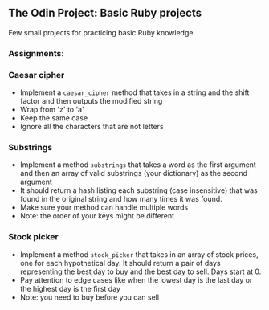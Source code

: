 ## The Odin Project: Basic Ruby projects
Few small projects for practicing basic Ruby knowledge.

### Assignments:

### Caesar cipher
- Implement a `caesar_cipher` method that takes in a string and the shift factor and then outputs the modified string
- Wrap from 'z' to 'a'
- Keep the same case
- Ignore all the characters that are not letters

### Substrings
- Implement a method `substrings` that takes a word as the first argument and then an array of valid substrings 
(your dictionary) as the second argument
- It should return a hash listing each substring (case insensitive) that was found in the original string and how many
times it was found.
- Make sure your method can handle multiple words
- Note: the order of your keys might be different

### Stock picker
- Implement a method `stock_picker` that takes in an array of stock prices, one for each hypothetical day. It should 
return a pair of days representing the best day to buy and the best day to sell. Days start at 0.
- Pay attention to edge cases like when the lowest day is the last day or the highest day is the first day
- Note: you need to buy before you can sell
